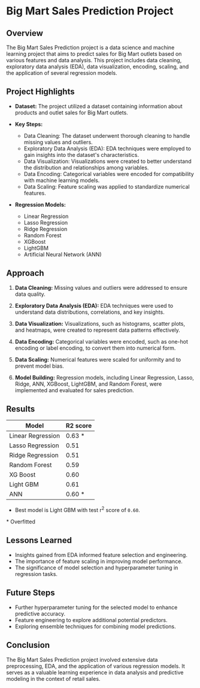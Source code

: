 # Big Mart Sales Prediction Project

## Overview

The Big Mart Sales Prediction project is a data science and machine learning project that aims to predict sales for Big Mart outlets based on various features and data analysis. This project includes data cleaning, exploratory data analysis (EDA), data visualization, encoding, scaling, and the application of several regression models.

## Project Highlights

- **Dataset:** The project utilized a dataset containing information about products and outlet sales for Big Mart outlets.

- **Key Steps:**
  - Data Cleaning: The dataset underwent thorough cleaning to handle missing values and outliers.
  - Exploratory Data Analysis (EDA): EDA techniques were employed to gain insights into the dataset's characteristics.
  - Data Visualization: Visualizations were created to better understand the distribution and relationships among variables.
  - Data Encoding: Categorical variables were encoded for compatibility with machine learning models.
  - Data Scaling: Feature scaling was applied to standardize numerical features.

- **Regression Models:**
  - Linear Regression
  - Lasso Regression
  - Ridge Regression
  - Random Forest
  - XGBoost
  - LightGBM
  - Artificial Neural Network (ANN)

## Approach

1. **Data Cleaning:** Missing values and outliers were addressed to ensure data quality.

2. **Exploratory Data Analysis (EDA):** EDA techniques were used to understand data distributions, correlations, and key insights.

3. **Data Visualization:** Visualizations, such as histograms, scatter plots, and heatmaps, were created to represent data patterns effectively.

4. **Data Encoding:** Categorical variables were encoded, such as one-hot encoding or label encoding, to convert them into numerical form.

5. **Data Scaling:** Numerical features were scaled for uniformity and to prevent model bias.

6. **Model Building:** Regression models, including Linear Regression, Lasso, Ridge, ANN, XGBoost, LightGBM, and Random Forest, were implemented and evaluated for sales prediction.

## Results

| Model | R2 score |
| ----- | -------- |
| Linear Regression | 0.63 * |
| Lasso Regression | 0.51 |
| Ridge Regression | 0.51 |
| Random Forest | 0.59 |
| XG Boost | 0.60 |
| Light GBM | 0.61 |
| ANN | 0.60 * |

- Best model is Light GBM with test r<sup>2</sup> score of `0.60`.

\* Overfitted

## Lessons Learned

- Insights gained from EDA informed feature selection and engineering.
- The importance of feature scaling in improving model performance.
- The significance of model selection and hyperparameter tuning in regression tasks.

## Future Steps

- Further hyperparameter tuning for the selected model to enhance predictive accuracy.
- Feature engineering to explore additional potential predictors.
- Exploring ensemble techniques for combining model predictions.

## Conclusion

The Big Mart Sales Prediction project involved extensive data preprocessing, EDA, and the application of various regression models. It serves as a valuable learning experience in data analysis and predictive modeling in the context of retail sales.
